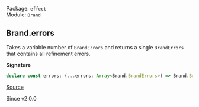 Package: `effect`<br />
Module: `Brand`<br />

## Brand.errors

Takes a variable number of `BrandErrors` and returns a single `BrandErrors` that contains all refinement errors.

**Signature**

```ts
declare const errors: (...errors: Array<Brand.BrandErrors>) => Brand.BrandErrors
```

[Source](https://github.com/Effect-TS/effect/tree/main/packages/effect/src/Brand.ts#L184)

Since v2.0.0
